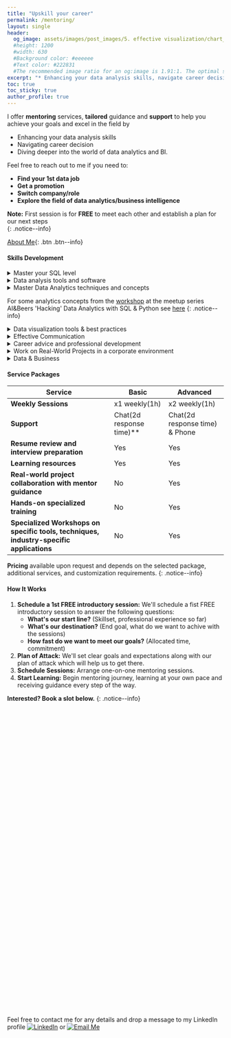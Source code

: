 ```yaml
---
title: "Upskill your career"
permalink: /mentoring/
layout: single
header:
  og_image: assets/images/post_images/5. effective visualization/chart_og.jpg
  #height: 1200
  #width: 630
  #Background color: #eeeeee
  #Text color: #222831
  #The recommended image ratio for an og:image is 1.91:1. The optimal size would be 1200 x 630.
excerpt: "* Enhancing your data analysis skills, navigate career decisions, dive deeper into the world of data analytics and BI. The first introductory session is for free."
toc: true
toc_sticky: true
author_profile: true
---
```


I offer **mentoring** services, **tailored** guidance and **support** to help you achieve your goals and excel in the field by 
* Enhancing your data analysis skills
* Navigating career decision
* Diving deeper into the world of data analytics and BI. 

Feel free to reach out to me if you need to:
* **Find your 1st data job**
* **Get a promotion**
* **Switch company/role**
* **Explore the field of data analytics/business intelligence**

**Note:** First session is for **FREE** to meet each other and establish a plan for our next steps<br>
{: .notice--info}

[About Me](https://angeanto.github.io/about/){: .btn .btn--info}

#### **Skills Development**

<details>
   <summary>Master your SQL level</summary>
   <span class="inner-pre" style="font-size: 13px">
   - Advanced Querying Skills<br>
   - Optimization and Performance Tuning<br>
   </span>
</details>

<details>
   <summary>Data analysis tools and software</summary>
   <span class="inner-pre" style="font-size: 13px">
   - Python<br>
   - R<br>
   - Git<br>
   </span>
</details>

<details>
   <summary>Master Data Analytics techniques and concepts</summary>
   <span class="inner-pre" style="font-size: 13px">
   - Critical Thinking and Problem-Solving<br>
   - Domain Knowledge Application<br>
   - Understanding of Statistical Methods<br>
   - Data Cleaning and Preprocessing<br>
   - Big Data Handling<br>
   </span>
</details>

   For some analytics concepts from the [workshop](https://www.meetup.com/ai-and-beers/events/297355998/) at the meetup series AI&Beers 'Hacking' Data Analytics with SQL & Python see [here](https://github.com/angeanto/ai_and_beers_hacking_data_and_analytics/blob/main/Hacking_Data_Analytics_with_SQL_%26_Python.ipynb)
{: .notice--info}

<details>
   <summary>Data visualization tools & best practices</summary>
   <span class="inner-pre" style="font-size: 13px">
   - Tableau<br>
   - Metabase<br>
   </span>
</details>

<details>
   <summary>Effective Communication</summary>
   <span class="inner-pre" style="font-size: 13px">
   - Learn how to build a narrative with data using visualization best practices<br>
   - Effective communication of insights<br>
   </span>
</details>

<details>
   <summary>Career advice and professional development</summary>
   <span class="inner-pre" style="font-size: 13px">
   - Goal Setting<br>
   - Resume Building and Job Search Strategies<br>
   - Interview Preparation & Negotiation Skills<br>
   - Skills Assessment<br>
   - Networking and Community Engagement<br>
   - Soft Skills Enhancement<br>
   - Building a Personal Brand<br>
   </span>
</details>

<details>
   <summary>Work on Real-World Projects in a corporate environment</summary>
   <span class="inner-pre" style="font-size: 13px">
   - Apply your skills in a professional setting<br>
   - Preparing for challenges<br>
   </span>
</details>

<details>
   <summary>Data & Business</summary>
   <span class="inner-pre" style="font-size: 13px">
   - Combine data analytics with business domain knowledge effectively for fintech, ecommerce and cybersecurity industries.<br>
   </span>
</details>

#### **Service Packages**

|Service|Basic|Advanced|
|----------|----------|----------|
|**Weekly Sessions**|x1 weekly(1h)|x2 weekly(1h)
|**Support**|Chat(2d response time)**|Chat(2d response time) & Phone|
|**Resume review and interview preparation**|Yes|Yes|
|**Learning resources**|Yes|Yes|
|**Real-world project collaboration with mentor guidance**|No|Yes|
|**Hands-on specialized training**|No|Yes|
|**Specialized Workshops on specific tools, techniques, industry-specific applications**|No|Yes|

**Pricing** available upon request and depends on the selected package, additional services, and customization requirements.
{: .notice--info}

#### **How It Works**

1. **Schedule a 1st FREE introductory session:** We'll schedule a fist FREE introductory session to answer the following questions: 
   * **What's our start line?** (Skillset, professional experience so far)
   * **What's our destination?** (End goal, what do we want to achive with the sessions)
   * **How fast do we want to meet our goals?** (Allocated time, commitment)
2. **Plan of Attack:** We'll set clear goals and expectations along with our plan of attack which will help us to get there.
3. **Schedule Sessions:** Arrange one-on-one mentoring sessions.
4. **Start Learning:** Begin mentoring journey, learning at your own pace and receiving guidance every step of the way.

**Interested? Book a slot below.**
{: .notice--info}

<!-- Calendly inline widget begin -->
<div class="calendly-inline-widget" data-url="https://calendly.com/antonisangelakis" style="min-width:320px;height:700px;"></div>
<script type="text/javascript" src="https://assets.calendly.com/assets/external/widget.js" async></script>
<!-- Calendly inline widget end -->

<!-- Calendly badge widget begin -->
<link href="https://assets.calendly.com/assets/external/widget.css" rel="stylesheet">
<script src="https://assets.calendly.com/assets/external/widget.js" type="text/javascript" async></script>
<script type="text/javascript">window.onload = function() { Calendly.initBadgeWidget({ url: 'https://calendly.com/antonisangelakis', text: 'Getting started with a FREE 45min session 🚀', color: '#0069ff', textColor: '#ffffff', branding: true }); }</script>
<!-- Calendly badge widget end -->

Feel free to contact me for any details and drop a message to my LinkedIn profile [![LinkedIn](https://img.shields.io/badge/LinkedIn-Profile-blue?style=for-the-badge&logo=linkedin)](https://www.linkedin.com/in/antonios-angelakis-249899101/) or [![Email Me](https://img.shields.io/badge/Email%20Me-Contact%20Now-red?style=for-the-badge&logo=gmail)](mailto:antonisagg@outlook.com)